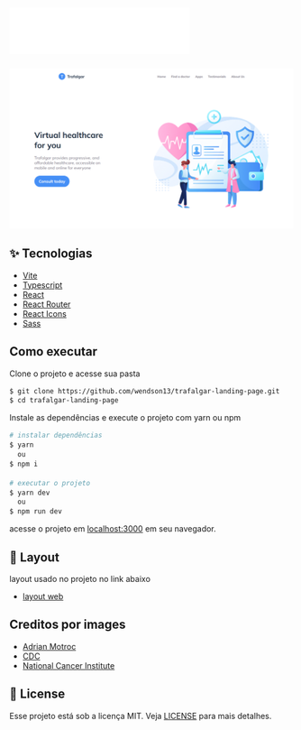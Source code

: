 # ![Trafalgar](/public/logo-light.svg)

![Cover](.github/cover.png)

## ✨ Tecnologias

- [Vite](https://vitejs.dev/)
- [Typescript](https://www.typescriptlang.org/)
- [React](https://reactjs.org/)
- [React Router](https://reactrouter.com/)
- [React Icons](https://react-icons.github.io/react-icons/)
- [Sass](https://sass-lang.com/)

## Como executar

Clone o projeto e acesse sua pasta

```bash
$ git clone https://github.com/wendson13/trafalgar-landing-page.git
$ cd trafalgar-landing-page
```

Instale as dependências e execute o projeto com yarn ou npm

```bash
# instalar dependências
$ yarn
  ou
$ npm i

# executar o projeto
$ yarn dev
  ou
$ npm run dev
```
acesse o projeto em [localhost:3000](http://localhost:3000) em seu navegador.

## 📌 Layout

layout usado no projeto no link abaixo

- [layout web](https://www.figma.com/community/file/892358789568947362)

## Creditos por images
- [Adrian Motroc](https://unsplash.com/photos/87InWldRhgs)
- [CDC](https://unsplash.com/photos/wDxFn_dBEC0)
- [National Cancer Institute](https://unsplash.com/photos/fi3zHLxWrYw)

## 📝 License

Esse projeto está sob a licença MIT. Veja [LICENSE](LICENSE) para mais detalhes.
